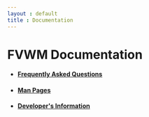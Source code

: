 ```yaml
---
layout : default
title : Documentation
---
```


FVWM Documentation
==================

  + #### [Frequently Asked Questions](faq)
  + #### [Man Pages](manpages)
  + #### [Developer's Information](developers)
